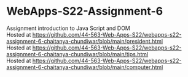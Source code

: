 # WebApps-S22-Assignment-6
Assignment introduction to Java Script and DOM
<br>
 Hosted at https://github.com/44-563-Web-Apps-S22/webapps-s22-assignment-6-chaitanya-chundiwar/blob/main/president.html
 <br>
Hosted at https://github.com/44-563-Web-Apps-S22/webapps-s22-assignment-6-chaitanya-chundiwar/blob/main/tips.html
 <br>
 Hosted at  https://github.com/44-563-Web-Apps-S22/webapps-s22-assignment-6-chaitanya-chundiwar/blob/main/computer.html
